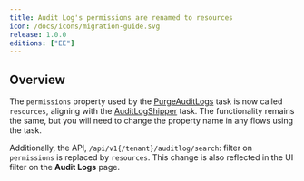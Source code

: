```yaml
---
title: Audit Log's permissions are renamed to resources
icon: /docs/icons/migration-guide.svg
release: 1.0.0
editions: ["EE"]
---
```


## Overview

The `permissions` property used by the [PurgeAuditLogs](/plugins/core/log-ee/io.kestra.plugin.ee.core.log.purgeauditlogs) task is now called `resources`, aligning with the [AuditLogShipper](/plugins/core/log-ee/io.kestra.plugin.ee.core.log.auditlogshipper) task. The functionality remains the same, but you will need to change the property name in any flows using the task.

Additionally, the API, `/api/v1{/tenant}/auditlog/search`: filter on `permissions` is replaced by `resources`. This change is also reflected in the UI filter on the **Audit Logs** page.
